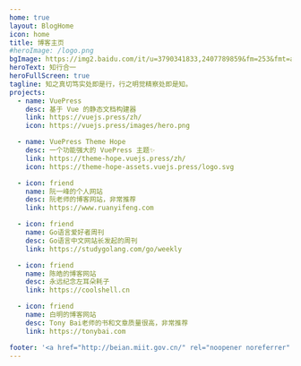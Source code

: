 ```yaml
---
home: true
layout: BlogHome
icon: home
title: 博客主页
#heroImage: /logo.png
bgImage: https://img2.baidu.com/it/u=3790341833,2407789859&fm=253&fmt=auto&app=120&f=JPEG?w=1422&h=800
heroText: 知行合一
heroFullScreen: true
tagline: 知之真切笃实处即是行，行之明觉精察处即是知。
projects:
  - name: VuePress
    desc: 基于 Vue 的静态文档构建器
    link: https://vuejs.press/zh/
    icon: https://vuejs.press/images/hero.png

  - name: VuePress Theme Hope
    desc: 一个功能强大的 VuePress 主题✨
    link: https://theme-hope.vuejs.press/zh/
    icon: https://theme-hope-assets.vuejs.press/logo.svg

  - icon: friend
    name: 阮一峰的个人网站
    desc: 阮老师的博客网站，非常推荐
    link: https://www.ruanyifeng.com

  - icon: friend
    name: Go语言爱好者周刊
    desc: Go语言中文网站长发起的周刊
    link: https://studygolang.com/go/weekly

  - icon: friend
    name: 陈皓的博客网站
    desc: 永远纪念左耳朵耗子
    link: https://coolshell.cn

  - icon: friend
    name: 白明的博客网站
    desc: Tony Bai老师的书和文章质量很高，非常推荐
    link: https://tonybai.com

footer: '<a href="http://beian.miit.gov.cn/" rel="noopener noreferrer" target="_blank">备案号: 皖ICP备2022000616号-1</a> | <a href="/about/site.html">关于网站</a>'
---
```

